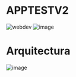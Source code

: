 # APPTESTV2
![webdev](https://github.com/FreddyArreagaM/APP_TEST_V2/assets/127709400/50f51eb4-6ec1-4c3f-9f36-f3d6aaa3f481)
![image](https://github.com/FreddyArreagaM/APP_TEST_V2/assets/127709400/b261d58c-7ca7-4aa2-9e85-0dad26232516)


# Arquitectura

![image](https://github.com/FreddyArreagaM/APP_TEST_V2/assets/127709400/7f4cf8f8-75c8-49b6-a817-9cb08fc083c5)






